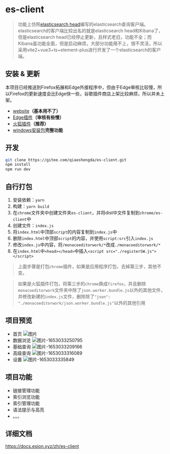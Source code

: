 # es-client

> 功能上仿照[elasticsearch head](https://github.com/mobz/elasticsearch-head)编写的elasticsearch查询客户端。
> elasticsearch的客户端比较出名的就是elasticsearch head和Kibana了，但是elasticsearch head已经停止更新，且样式老旧，功能不全；而Kibana虽功能全面，但是启动麻烦，大部分功能用不上，很不灵活，所以采用vite2+vue3+ts+element-plus进行开发了一个elasticsearch的客户端。

## 安装 & 更新

本项目已经推送到Firefox拓展和Edge外接程序中，但由于Edge审核比较慢，所以Firefox的更新速度会比Edge快一些，谷歌插件商店上架比较麻烦，所以并未上架。

- [website](https://project.esion.xyz/es-client/)**（基本用不了）**
- [Edge插件](https://microsoftedge.microsoft.com/addons/detail/esclient/aonamamifdfigcflbeokdndfappnmogo)**（审核有些慢）**
- [火狐插件](https://addons.mozilla.org/addon/es-client/)**（推荐）**
- [windows安装包](https://gitee.com/qiaoshengda/es-client/releases/v1.1.0)**完整功能**

## 开发

```bash
git clone https://gitee.com/qiaoshengda/es-client.git
npm install
npm run dev
```

## 自行打包

1. 安装依赖：`yarn`
2. 构建：`yarn build`
3. 在`chrome`文件夹中创建文件夹`es-client`，并将dist中文件复制到`chrome/es-client`中
4. 创建文件：`index.js`
5. 将`index.html`中顶部`script`的内容复制到`index.js`中
6. 删除`index.html`中顶部`script`的内容，并使用`script:src`引入`index.js`
7. 修改`index.js`中内容，将`/monacoeditorwork/*`改成`./monacoeditorwork/*`
8. 在`index.html`中`<head></head>`中插入`<script src="./registerSW.js"></script>`

> 上面步骤是打包`chrome`插件，如果是应用程序打包，去掉第三步，其他不变。

> 如果是火狐插件打包，将第三步的`chrome`换成`firefox`，并且删除`monacoeditorwork`文件夹中除了`json.worker.bundle.js`以外的其他文件，并修改新建的`index.js`文件，删除除了`"json": "./monacoeditorwork/json.worker.bundle.js"`以外的其他引用

## 项目预览

- 首页
![图片](https://static.esion.xyz/picture/%E5%9B%BE%E7%89%87.png)
- 数据浏览
![图片-1653033250795](https://static.esion.xyz/picture/%E5%9B%BE%E7%89%87-1653033250795.png)
- 基础查询
![图片-1653033209166](https://static.esion.xyz/picture/%E5%9B%BE%E7%89%87-1653033209166.png)
- 高级查询
![图片-1653033316089](https://static.esion.xyz/picture/%E5%9B%BE%E7%89%87-1653033316089.png)
- 设置
![图片-1653033335849](https://static.esion.xyz/picture/%E5%9B%BE%E7%89%87-1653033335849.png)

## 项目功能

- 链接管理功能
- 索引浏览功能
- 索引管理功能
- 语法提示与高亮
- 。。。

## 详细文档

<https://docs.esion.xyz/zh/es-client>
